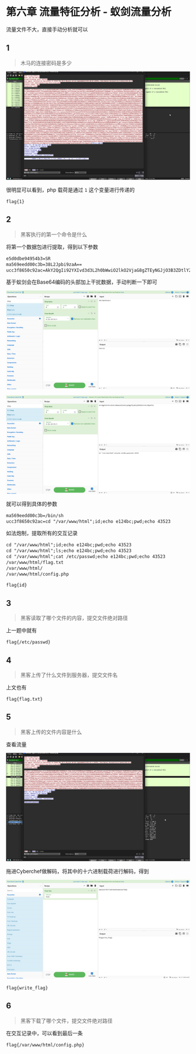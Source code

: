 # 第六章 流量特征分析 - 蚁剑流量分析

流量文件不大，直接手动分析就可以

## 1

> 木马的连接密码是多少

![img](img/image_20240503-100356.png)

很明显可以看到，php 载荷是通过 `1` 这个变量进行传递的

```flag
flag{1}
```

## 2

> 黑客执行的第一个命令是什么

将第一个数据包进行提取，得到以下参数

```plaintext
e5d0dbe94954b3=SR
ma569eedd00c3b=38L2Jpbi9zaA==
ucc3f8650c92ac=AkY2QgIi92YXIvd3d3L2h0bWwiO2lkO2VjaG8gZTEyNGJjO3B3ZDtlY2hvIDQzNTIz
```

基于蚁剑会在Base64编码的头部加上干扰数据，手动判断一下即可

![img](img/image_20240511-101113.png)

![img](img/image_20240511-101130.png)

就可以得到具体的参数

```plaintext
ma569eedd00c3b=/bin/sh
ucc3f8650c92ac=cd "/var/www/html";id;echo e124bc;pwd;echo 43523
```

如法炮制，提取所有的交互记录

```plaintext
cd "/var/www/html";id;echo e124bc;pwd;echo 43523
cd "/var/www/html";ls;echo e124bc;pwd;echo 43523
cd "/var/www/html";cat /etc/passwd;echo e124bc;pwd;echo 43523
/var/www/html/flag.txt
/var/www/html/
/var/www/html/config.php
```

```flag
flag{id}
```

## 3

> 黑客读取了哪个文件的内容，提交文件绝对路径

上一题中就有

```flag
flag{/etc/passwd}
```

## 4

> 黑客上传了什么文件到服务器，提交文件名

上文也有

```flag
flag{flag.txt}
```

## 5

> 黑客上传的文件内容是什么

查看流量

![img](img/image_20240520-102028.png)

拖进Cyberchef做解码，将其中的十六进制载荷进行解码，得到

![img](img/image_20240521-102103.png)

```flag
flag{write_flag}
```

## 6

> 黑客下载了哪个文件，提交文件绝对路径

在交互记录中，可以看到最后一条

```flag
flag{/var/www/html/config.php}
```
